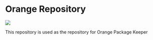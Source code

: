 # Orange Repository
<a href="./LICENSE.md"><img src="https://img.shields.io/badge/license-BSD3-orange.svg"></a>

This repository is used as the repository for Orange Package Keeper
